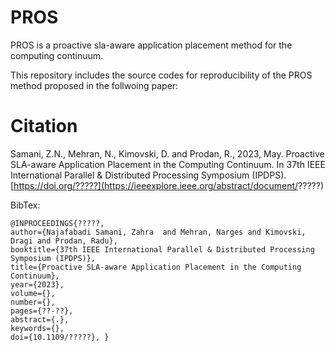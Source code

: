# PROS


PROS is a proactive sla-aware application placement method for the computing continuum.

This repository includes the source codes for reproducibility of the PROS method proposed in the follwoing paper:

# Citation
Samani, Z.N., Mehran, N., Kimovski, D. and Prodan, R., 2023, May. Proactive SLA-aware Application Placement in the Computing Continuum. In 37th IEEE International Parallel & Distributed Processing Symposium (IPDPS). [https://doi.org/?????](https://ieeexplore.ieee.org/abstract/document/?????)

BibTex:
```
@INPROCEEDINGS{?????,  
author={Najafabadi Samani, Zahra  and Mehran, Narges and Kimovski, Dragi and Prodan, Radu},  
booktitle={37th IEEE International Parallel & Distributed Processing Symposium (IPDPS)},   
title={Proactive SLA-aware Application Placement in the Computing Continuum},   
year={2023},  
volume={},  
number={},  
pages={??-??},  
abstract={.},  
keywords={},  
doi={10.1109/?????}, }
```

